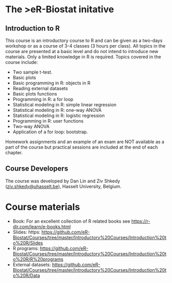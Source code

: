 # The >eR-Biostat initative
## Introduction to R 

This course is an introductory course to R and can be given as a two-days workshop or as a course of 3-4 classes (3 hours per class). All topics in the course are presented at a basic level and do not intend to introduce new materials.  Only a limited knowledge in R is required. Topics covered in the course include:

* Two sample t-test.
* Basic plots
* Basic programming in R: objects in R
* Reading external datasets
* Basic plots functions
* Programming in R: a for loop
* Statistical modeling in R: simple linear regression
* Statistical modeling in R: one-way ANOVA
* Statistical modeling in R: logistic regression
* Programming in R: user functions
* Two-way ANOVA
* Application of a for loop: bootstrap.

Homework assignments and an example of an exam are NOT available as a part of the course but practical sessions are included at the end of each chapter.

## Course Developers
The course was developed by Dan Lin and Ziv Shkedy (ziv.shkedy@uhasselt.be), Hasselt University, Belgium.

# Course materials
* Book: For an excellent collection of R related books see https://r-dir.com/learn/e-books.html
* Slides: https: https://github.com/eR-Biostat/Courses/tree/master/Introductory%20Courses/Introduction%20to%20R/Slides
* R programs: https://github.com/eR-Biostat/Courses/tree/master/Introductory%20Courses/Introduction%20to%20R/R%20programs
* External datasets: https://github.com/eR-Biostat/Courses/tree/master/Introductory%20Courses/Introduction%20to%20R/Data
